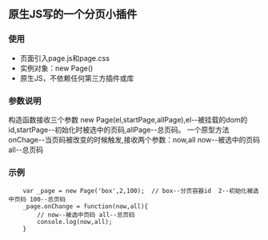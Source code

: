 ##	原生JS写的一个分页小插件
###	使用
*	页面引入page.js和page.css
*	实例对象：new Page()
*	原生JS，不依赖任何第三方插件或库
###	参数说明
>
构造函数接收三个参数 new Page(el,startPage,allPage),el--被挂载的dom的id,startPage--初始化时被选中的页码,allPage--总页码。
一个原型方法 onChage--当页码被改变的时候触发,接收两个参数：now,all now--被选中的页码 all--总页码
###	示例
```
	var _page = new Page('box',2,100);  // box--分页容器id  2--初始化被选中页码 100--总页码
	_page.onChange = function(now,all){
	    // now--被选中页码 all--总页码
		console.log(now,all);
	}
```